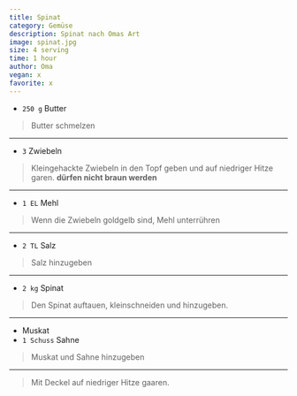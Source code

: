 ```yaml
---
title: Spinat
category: Gemüse
description: Spinat nach Omas Art
image: spinat.jpg
size: 4 serving
time: 1 hour
author: Oma
vegan: x
favorite: x
---
```


* `250 g` Butter

> Butter schmelzen

---

* `3` Zwiebeln
  
> Kleingehackte Zwiebeln in den Topf geben und auf niedriger Hitze garen.
> **dürfen nicht braun werden**

---

* `1 EL` Mehl
  
> Wenn die Zwiebeln goldgelb sind, Mehl unterrühren

---

* `2 TL` Salz

> Salz hinzugeben

---

* `2 kg` Spinat

> Den Spinat auftauen, kleinschneiden und hinzugeben.

---

* Muskat
* `1 Schuss` Sahne
  
> Muskat und Sahne hinzugeben

---

> Mit Deckel auf niedriger Hitze gaaren.